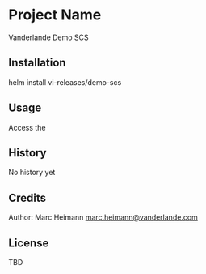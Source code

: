 # Project Name

Vanderlande Demo SCS

## Installation

helm install vi-releases/demo-scs

## Usage

Access the 

## History

No history yet

## Credits

Author: Marc Heimann <marc.heimann@vanderlande.com>

## License

TBD